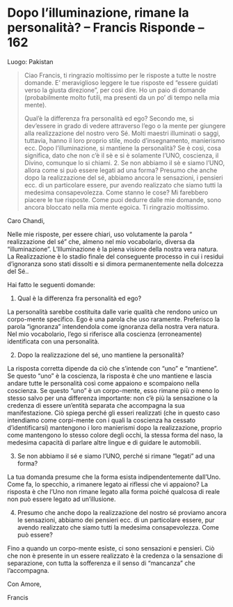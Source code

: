 # Dopo l’illuminazione, rimane la personalità? – Francis Risponde – 162

Luogo: Pakistan

>Ciao Francis, ti ringrazio moltissimo per le risposte a tutte le nostre domande. E’ meraviglioso leggere le tue risposte ed “essere guidati verso la giusta direzione”, per così dire. Ho un paio di domande (probabilmente molto futili, ma presenti da un po’ di tempo nella mia mente).
>
>Qual’è la differenza fra personalità ed ego? Secondo me, si dev’essere in grado di vedere attraverso l’ego o la mente per giungere alla realizzazione del nostro vero Sé. Molti maestri illuminati o saggi, tuttavia, hanno il loro proprio stile, modo d’insegnamento, manierismo ecc. Dopo l’illuminazione, si mantiene la personalità? Se è così, cosa significa, dato che non c’è il sè e si è solamente l’UNO, coscienza, il Divino, comunque lo si chiami. 2. Se non abbiamo il sè e siamo l’UNO, allora come si può essere legati ad una forma? Presumo che anche dopo la realizzazione del sé, abbiamo ancora le sensazioni, i pensieri ecc. di un particolare essere, pur avendo realizzato che siamo tutti la medesima consapevolezza. Come stanno le cose? Mi farebbero piacere le tue risposte. Come puoi dedurre dalle mie domande, sono ancora bloccato nella mia mente egoica. Ti ringrazio moltissimo.

Caro Chandi,

Nelle mie risposte, per essere chiari, uso volutamente la parola “ realizzazione del sé” che, almeno nel mio vocabolario, diversa da “illuminazione”. L’Illuminazione è la piena visione della nostra vera natura. La Realizzazione è lo stadio finale del conseguente processo in cui i residui d’ignoranza sono stati dissolti e si dimora permanentemente nella dolcezza del Sé..

Hai fatto le seguenti domande:

1. Qual è la differenza fra personalità ed ego?

La personalità sarebbe costituita dalle varie qualità che rendono unico un corpo-mente specifico. Ego è una parola che uso raramente. Preferisco la parola “ignoranza” intendendola come ignoranza della nostra vera natura. Nel mio vocabolario, l’ego si riferisce alla coscienza (erroneamente) identificata con una personalità.

2. Dopo la realizzazione del sé, uno mantiene la personalità?

La risposta corretta dipende da ciò che s’intende con “uno” e “mantiene”. Se questo “uno” è la coscienza, la risposta è che uno mantiene e lascia andare tutte le personalità così come appaiono e scompaiono nella coscienza. Se questo “uno” è un corpo-mente, esso rimane più o meno lo stesso salvo per una differenza importante: non c’è più la sensazione o la credenza di essere un’entità separata che accompagna la sua manifestazione. Ciò spiega perché gli esseri realizzati (che in questo caso intendiamo come corpi-mente con i quali la coscienza ha cessato d’identificarsi) mantengono i loro manierismi dopo la realizzazione, proprio come mantengono lo stesso colore degli occhi, la stessa forma del naso, la medesima capacità di parlare altre lingue e di guidare le automobili.

3. Se non abbiamo il sé e siamo l’UNO, perché si rimane “legati” ad una forma?

La tua domanda presume che la forma esista indipendentemente dall’Uno. Come fa, lo specchio, a rimanere legato ai riflessi che vi appaiono? La risposta è che l’Uno non rimane legato alla forma poiché qualcosa di reale non può essere legato ad un’illusione.

4. Presumo che anche dopo la realizzazione del nostro sé proviamo ancora le sensazioni, abbiamo dei pensieri ecc. di un particolare essere, pur avendo realizzato che siamo tutti la medesima consapevolezza. Come può essere?

Fino a quando un corpo-mente esiste, ci sono sensazioni e pensieri. Ciò che non è presente in un essere realizzato è la credenza o la sensazione di separazione, con tutta la sofferenza e il senso di “mancanza” che l’accompagna.

Con Amore,

Francis

